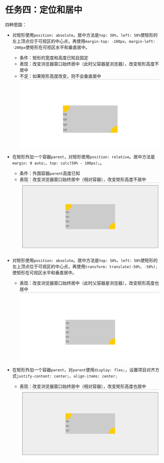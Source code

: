 # 任务四：定位和居中

四种思路：

- 对矩形使用`position: absolute`。居中方法是`top: 50%`、`left: 50%`使矩形的左上顶点位于可视区的中心点，再使用`margin-top: -100px`、`margin-left: -200px`使矩形在可视区水平和垂直居中。
	- 条件：矩形的宽度和高度已知且固定
	- 表现：改变浏览器窗口始终居中（此时父容器是浏览器），改变矩形高度不居中
	- 不足：如果矩形高度改变，则不会垂直居中
	![第一种](./pic/1.gif)
    
- 在矩形外加一个容器`parent`，对矩形使用`position: relative`。居中方法是`margin: 0 auto;`、`top: calc(50% - 100px);`。
	- 条件：外围容器`parent`高度已知
	- 表现：改变浏览器窗口始终居中（相对容器），改变矩形高度不居中
	![第二种](./pic/2.gif)
    
- 对矩形使用`position: absolute`。居中方法是`top: 50%`、`left: 50%`使矩形的左上顶点位于可视区的中心点，再使用`transform: translate(-50%, -50%);`使矩形在可视区水平和垂直居中。
	- 表现：改变浏览器窗口始终居中（此时父容器是浏览器），改变矩形高度也居中
	![第三种](./pic/3.gif)
    
- 在矩形外加一个容器`parent`，对`parent`使用`display: flex;`，设置项目对齐方式`justify-content: center;`、`align-items: center;`
	- 表现：改变浏览器窗口始终居中（相对容器），改变矩形高度也居中
	![第四种](./pic/4.gif)
